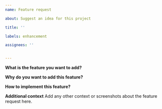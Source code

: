 ```yaml
---
name: Feature request

about: Suggest an idea for this project

title: ''

labels: enhancement

assignees: ''


---
```


**What is the feature you want to add?**

**Why do you want to add this feature?**

**How to implement this feature?**

**Additional context**
Add any other context or screenshots about the feature request here.
